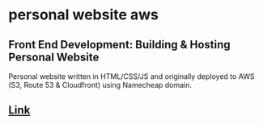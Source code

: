 # personal website aws

## Front End Development: Building & Hosting Personal Website
Personal website written in HTML/CSS/JS and originally deployed to AWS (S3, Route 53 & Cloudfront) using Namecheap domain.

## [Link](https://dpghazi.github.io/personal-website-aws)
